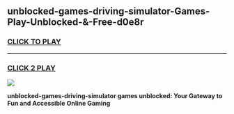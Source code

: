 
## unblocked-games-driving-simulator-Games-Play-Unblocked-&-Free-d0e8r
<h3>
<a href="https://premium76.site?title=unblocked-games-driving-simulator&ref=24A">CLICK TO PLAY</a></h3>
<hr>

<h3>
<a href="https://premium76.site?title=unblocked-games-driving-simulator&ref=24A">CLICK 2 PLAY</a>
  
</h3>

<a href="https://premium76.site?title=unblocked-games-driving-simulator&ref=24A"><img src="https://clearcache.store/games.png"></a>


**unblocked-games-driving-simulator games unblocked: Your Gateway to Fun and Accessible Online Gaming**
